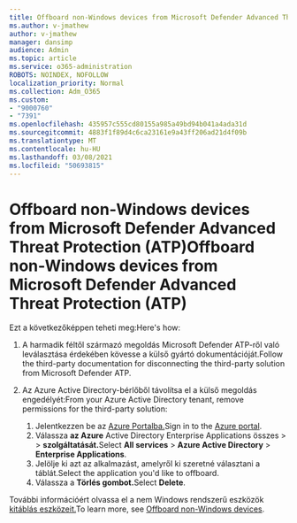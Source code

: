 ```yaml
---
title: Offboard non-Windows devices from Microsoft Defender Advanced Threat Protection (ATP)
ms.author: v-jmathew
author: v-jmathew
manager: dansimp
audience: Admin
ms.topic: article
ms.service: o365-administration
ROBOTS: NOINDEX, NOFOLLOW
localization_priority: Normal
ms.collection: Adm_O365
ms.custom:
- "9000760"
- "7391"
ms.openlocfilehash: 435957c555cd80155a985a49bd94b041a4ada31d
ms.sourcegitcommit: 4883f1f89d4c6ca23161e9a43ff206ad21d4f09b
ms.translationtype: MT
ms.contentlocale: hu-HU
ms.lasthandoff: 03/08/2021
ms.locfileid: "50693815"
---
```

# <a name="offboard-non-windows-devices-from-microsoft-defender-advanced-threat-protection-atp"></a><span data-ttu-id="f9c8d-102">Offboard non-Windows devices from Microsoft Defender Advanced Threat Protection (ATP)</span><span class="sxs-lookup"><span data-stu-id="f9c8d-102">Offboard non-Windows devices from Microsoft Defender Advanced Threat Protection (ATP)</span></span>

<span data-ttu-id="f9c8d-103">Ezt a következőképpen teheti meg:</span><span class="sxs-lookup"><span data-stu-id="f9c8d-103">Here's how:</span></span>

1. <span data-ttu-id="f9c8d-104">A harmadik féltől származó megoldás Microsoft Defender ATP-ről való leválasztása érdekében kövesse a külső gyártó dokumentációját.</span><span class="sxs-lookup"><span data-stu-id="f9c8d-104">Follow the third-party documentation for disconnecting the third-party solution from Microsoft Defender ATP.</span></span>
2. <span data-ttu-id="f9c8d-105">Az Azure Active Directory-bérlőből távolítsa el a külső megoldás engedélyét:</span><span class="sxs-lookup"><span data-stu-id="f9c8d-105">From your Azure Active Directory tenant, remove permissions for the third-party solution:</span></span>

    1. <span data-ttu-id="f9c8d-106">Jelentkezzen be az [Azure Portalba.](https://go.microsoft.com/fwlink/?linkid=2125612)</span><span class="sxs-lookup"><span data-stu-id="f9c8d-106">Sign in to the [Azure portal](https://go.microsoft.com/fwlink/?linkid=2125612).</span></span>
    1. <span data-ttu-id="f9c8d-107">Válassza **az Azure** Active Directory Enterprise Applications összes  >    >  **szolgáltatását.**</span><span class="sxs-lookup"><span data-stu-id="f9c8d-107">Select **All services** > **Azure Active Directory** > **Enterprise Applications**.</span></span>
    1. <span data-ttu-id="f9c8d-108">Jelölje ki azt az alkalmazást, amelyről ki szeretné választani a táblát.</span><span class="sxs-lookup"><span data-stu-id="f9c8d-108">Select the application you'd like to offboard.</span></span>
    1. <span data-ttu-id="f9c8d-109">Válassza a **Törlés gombot.**</span><span class="sxs-lookup"><span data-stu-id="f9c8d-109">Select **Delete**.</span></span>

<span data-ttu-id="f9c8d-110">További információért olvassa el a nem Windows rendszerű eszközök [kitáblás eszközeit.](https://go.microsoft.com/fwlink/?linkid=2143630)</span><span class="sxs-lookup"><span data-stu-id="f9c8d-110">To learn more, see [Offboard non-Windows devices](https://go.microsoft.com/fwlink/?linkid=2143630).</span></span>
